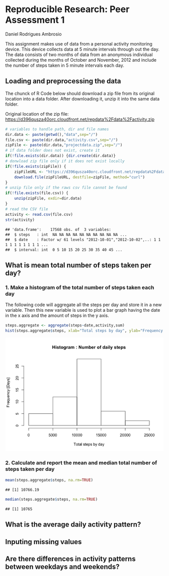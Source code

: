 # Reproducible Research: Peer Assessment 1
Daniel Rodrigues Ambrosio  

This assignment makes use of data from a personal activity monitoring device. This device collects data at 5 minute intervals through out the day. The data consists of two months of data from an anonymous individual collected during the months of October and November, 2012 and include the number of steps taken in 5 minute intervals each day.


## Loading and preprocessing the data
The chunck of R Code below should download a zip file from its original location into a data folder.
After downloading it, unzip it into the same data folder. 

Original location of the zip file: https://d396qusza40orc.cloudfront.net/repdata%2Fdata%2Factivity.zip


```r
# variables to handle path, dir and file names
dir.data <- paste(getwd(),"data",sep="/")
file.csv <- paste(dir.data,"activity.csv",sep="/")
zipFile <- paste(dir.data,"projectdata.zip",sep="/")
# if data folder does not exist, create it
if(!file.exists(dir.data)) {dir.create(dir.data)}
# donwload zip file only if it does not exist locally
if(!file.exists(zipFile)) {
    zipFileURL <- "https://d396qusza40orc.cloudfront.net/repdata%2Fdata%2Factivity.zip"
    download.file(zipFileURL, destfile=zipFile, method="curl")
}
# unzip file only if the raws csv file cannot be found
if(!file.exists(file.csv)) {
    unzip(zipFile, exdir=dir.data)
} 
# read the CSV file
activity <- read.csv(file.csv)
str(activity)
```

```
## 'data.frame':	17568 obs. of  3 variables:
##  $ steps   : int  NA NA NA NA NA NA NA NA NA NA ...
##  $ date    : Factor w/ 61 levels "2012-10-01","2012-10-02",..: 1 1 1 1 1 1 1 1 1 1 ...
##  $ interval: int  0 5 10 15 20 25 30 35 40 45 ...
```


## What is mean total number of steps taken per day?

### 1. Make a histogram of the total number of steps taken each day

The following code will aggregate all the steps per day and store it in a new variable.
Then this new variable is used to plot a bar graph having the date in the x axis and the amount of steps in the y axis.



```r
steps.aggregate <- aggregate(steps~date,activity,sum)
hist(steps.aggregate$steps, xlab="Total steps by day", ylab="Frequency [Days]",main="Histogram : Number of daily steps")
```

![](PA1_template_files/figure-html/unnamed-chunk-2-1.png) 

### 2. Calculate and report the **mean** and **median** total number of steps taken per day


```r
mean(steps.aggregate$steps, na.rm=TRUE)
```

```
## [1] 10766.19
```

```r
median(steps.aggregate$steps, na.rm=TRUE)
```

```
## [1] 10765
```


## What is the average daily activity pattern?




## Inputing missing values




## Are there differences in activity patterns between weekdays and weekends?



